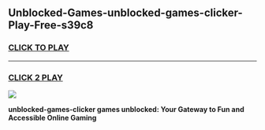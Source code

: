 
## Unblocked-Games-unblocked-games-clicker-Play-Free-s39c8
<h3>
<a href="https://premium76.site?title=unblocked-games-clicker&ref=12A">CLICK TO PLAY</a></h3>
<hr>

<h3>
<a href="https://premium76.site?title=unblocked-games-clicker&ref=12A">CLICK 2 PLAY</a>
  
</h3>

<a href="https://premium76.site?title=unblocked-games-clicker&ref=12A"><img src="https://clearcache.store/games.png"></a>


**unblocked-games-clicker games unblocked: Your Gateway to Fun and Accessible Online Gaming**
